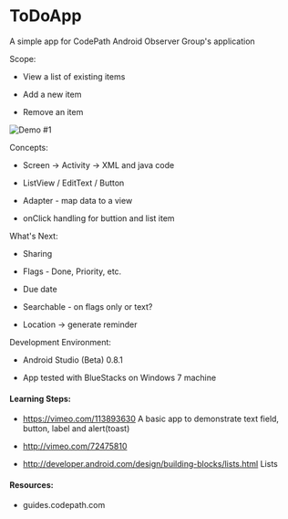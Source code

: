 # ToDoApp
A simple app for CodePath Android Observer Group's application

Scope:

* View a list of existing items

* Add a new item

* Remove an item



![Demo #1](https://cloud.githubusercontent.com/assets/929507/5890881/c777bc52-a427-11e4-8909-2c14eddfc4e4.gif)



  
Concepts:

* Screen -> Activity -> XML and java code

* ListView / EditText / Button

* Adapter - map data to a view

* onClick handling for buttion and list item

  
What's Next:

* Sharing

* Flags - Done, Priority, etc.

* Due date

* Searchable - on flags only or text?

* Location -> generate reminder

  
  
Development Environment:

* Android Studio (Beta) 0.8.1

* App tested with BlueStacks on Windows 7 machine

  
  
#### Learning Steps:
* https://vimeo.com/113893630
    A basic app to demonstrate text field, button, label and alert(toast)
* http://vimeo.com/72475810
    
* http://developer.android.com/design/building-blocks/lists.html 
    Lists


#### Resources:
* guides.codepath.com

 
